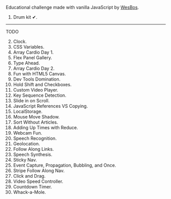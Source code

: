 Educational challenge made with vanilla JavaScript by [WesBos](https://x.com/wesbos).

1. Drum kit ✔.


---

TODO

2. Clock.
3. CSS Variables.
4. Array Cardio Day 1.
5. Flex Panel Gallery.
6. Type Ahead.
7. Array Cardio Day 2.
8. Fun with HTML5 Canvas.
9. Dev Tools Domination.
10. Hold Shift and Checkboxes.
11. Custom Video Player.
12. Key Sequence Detection.
13. Slide in on Scroll.
14. JavaScript References VS Copying.
15. LocalStorage.
16. Mouse Move Shadow.
17. Sort Without Articles.
18. Adding Up Times with Reduce.
19. Webcam Fun.
20. Speech Recognition.
21. Geolocation.
22. Follow Along Links.
23. Speech Synthesis.
24. Sticky Nav.
25. Event Capture, Propagation, Bubbling, and Once.
26. Stripe Follow Along Nav.
27. Click and Drag.
28. Video Speed Controller.
29. Countdown Timer.
30. Whack-a-Mole.

